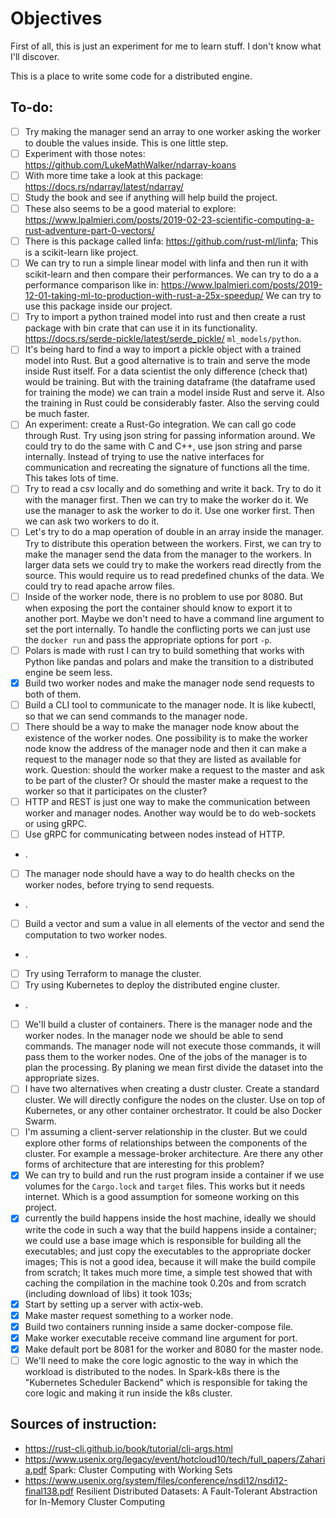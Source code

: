# Objectives

First of all, this is just an experiment for me to learn stuff.
I don't know what I'll discover.

This is a place to write some code for a distributed engine.

## To-do:

- [ ] Try making the manager send an array to one worker asking the worker to
      double the values inside. This is one little step.
- [ ] Experiment with those notes: https://github.com/LukeMathWalker/ndarray-koans
- [ ] With more time take a look at this package: https://docs.rs/ndarray/latest/ndarray/
- [ ] Study the book and see if anything will help build the project.
- [ ] These also seems to be a good material to explore:
      https://www.lpalmieri.com/posts/2019-02-23-scientific-computing-a-rust-adventure-part-0-vectors/
- [ ] There is this package called linfa: https://github.com/rust-ml/linfa;
      This is a scikit-learn like project.
- [ ] We can try to run a simple linear model with linfa and then run it with
      scikit-learn and then compare their performances. We can try to do a a
      performance comparison like in:
      https://www.lpalmieri.com/posts/2019-12-01-taking-ml-to-production-with-rust-a-25x-speedup/
      We can try to use this package inside our project.
- [ ] Try to import a python trained model into rust and then create a rust package
      with bin crate that can use it in its functionality.
      https://docs.rs/serde-pickle/latest/serde_pickle/
      `ml_models/python`.
- [ ] It's being hard to find a way to import a pickle object with a trained model
      into Rust. But a good alternative is to train and serve the mode inside Rust
      itself. For a data scientist the only difference (check that) would be training.
      But with the training dataframe (the dataframe used for training the mode)
      we can train a model inside Rust and serve it. Also the training in Rust could
      be considerably faster. Also the serving could be much faster.
- [ ] An experiment: create a Rust-Go integration. We can call go code through Rust.
      Try using json string for passing information around.
      We could try to do the same with C and C++, use json string and parse internally.
      Instead of trying to use the native interfaces for communication and recreating
      the signature of functions all the time. This takes lots of time.
- [ ] Try to read a csv locally and do something and write it back. Try to do it
      with the manager first.
      Then we can try to make the worker do it. We use the manager to ask the
      worker to do it.
      Use one worker first. Then we can ask two workers to do it.
- [ ] Let's try to do a map operation of double in an array inside the manager.
      Try to distribute this operation between the workers.
      First, we can try to make the manager send the data from the manager to
      the workers.
      In larger data sets we could try to make the workers read directly from the source.
      This would require us to read predefined chunks of the data.
      We could try to read apache arrow files.
- [ ] Inside of the worker node, there is no problem to use por 8080. But when
      exposing the port the container should know to export it to another port.
      Maybe we don't need to have a command line argument to set the port
      internally. To handle the conflicting ports we can just use the `docker run`
      and pass the appropriate options for port `-p`.
- [ ] Polars is made with rust I can try to build something that works with Python
      like pandas and polars and make the transition to a distributed engine
      be seem less.
- [x] Build two worker nodes and make the manager node send requests to both of them.
- [ ] Build a CLI tool to communicate to the manager node. It is like kubectl, so
      that we can send commands to the manager node.
- [ ] There should be a way to make the manager node know about the existence of the worker
      nodes. One possibility is to make the worker node know the address of the manager node
      and then it can make a request to the manager node so that they are listed
      as available for work.
      Question: should the worker make a request to the master and ask to be
      part of the cluster? Or should the master
      make a request to the worker so that it participates on the cluster?
- [ ] HTTP and REST is just one way to make the communication between worker and
      manager nodes. Another way would be to do web-sockets or using gRPC.
- [ ] Use gRPC for communicating between nodes instead of HTTP.
- .
- [ ] The manager node should have a way to do health checks on the worker
      nodes, before trying to send requests.
- .
- [ ] Build a vector and sum a value in all elements of the vector and send the
      computation to two worker nodes.
- .
- [ ] Try using Terraform to manage the cluster.
- [ ] Try using Kubernetes to deploy the distributed engine cluster.
- .
- [ ] We'll build a cluster of containers. There is the manager node and the worker
      nodes. In the manager node we should be able to send commands. The manager node
      will not execute those commands, it will pass them to the worker nodes.
      One of the jobs of the manager is to plan the processing. By planing we mean
      first divide the dataset into the appropriate sizes.
- [ ] I have two alternatives when creating a dustr cluster.
      Create a standard cluster. We will directly configure the nodes on the
      cluster.
      Use on top of Kubernetes, or any other container orchestrator.
      It could be also Docker Swarm.
- [ ] I'm assuming a client-server relationship in the cluster. But we could
      explore other forms of relationships between the components of the cluster.
      For example a message-broker architecture.
      Are there any other forms of architecture that are interesting for this problem?
- [x] We can try to build and run the rust program inside a container if we
      use volumes for the `Cargo.lock` and `target` files.
      This works but it needs internet. Which is a good assumption for someone
      working on this project.
- [x] currently the build happens inside the host machine, ideally we should
      write the code in such a way that the build happens inside a container;
      we could use a base image which is responsible for building all the
      executables; and just copy the executables to the appropriate docker images;
      This is not a good idea, because it will make the build compile from scratch;
      It takes much more time, a simple test showed that with caching the
      compilation in the machine took 0.20s and from scratch
      (including download of libs) it took 103s;
- [x] Start by setting up a server with actix-web.
- [x] Make master request something to a worker node.
- [x] Build two containers running inside a same docker-compose file.
- [x] Make worker executable receive command line argument for port.
- [x] Make default port be 8081 for the worker and 8080 for the master node.
- [ ] We'll need to make the core logic agnostic to the way in which the workload
      is distributed to the nodes.
      In Spark-k8s there is the "Kubernetes Scheduler Backend" which is responsible for
      taking the core logic and making it run inside the k8s cluster.

## Sources of instruction:

- https://rust-cli.github.io/book/tutorial/cli-args.html
- https://www.usenix.org/legacy/event/hotcloud10/tech/full_papers/Zaharia.pdf Spark: Cluster Computing with Working Sets
- https://www.usenix.org/system/files/conference/nsdi12/nsdi12-final138.pdf Resilient Distributed Datasets: A Fault-Tolerant Abstraction for
  In-Memory Cluster Computing
